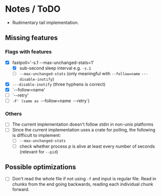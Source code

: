 # Notes / ToDO

- Rudimentary tail implementation.

## Missing features

### Flags with features

- [x] fastpoll='-s.1 --max-unchanged-stats=1'
    - [x] sub-second sleep interval e.g. `-s.1`
    - [ ] `--max-unchanged-stats` (only meaningful with `--follow=name` `---disable-inotify`)
- [x] `---disable-inotify` (three hyphens is correct)
- [x] `--follow=name'
- [ ] `--retry'
- [ ] `-F' (same as `--follow=name` `--retry`)

### Others

- [ ] The current implementation doesn't follow stdin in non-unix platforms
- [ ] Since the current implementation uses a crate for polling, the following is difficult to implement:
    - [ ] `--max-unchanged-stats`
    - [ ] check whether process p is alive at least every number of seconds (relevant for `--pid`)

## Possible optimizations

- [ ] Don't read the whole file if not using `-f` and input is regular file. Read in chunks from the end going backwards, reading each individual chunk forward.
